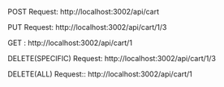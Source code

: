 POST Request: http://localhost:3002/api/cart

PUT Request: http://localhost:3002/api/cart/1/3

GET : http://localhost:3002/api/cart/1

DELETE(SPECIFIC) Request: http://localhost:3002/api/cart/1/3

DELETE(ALL) Request:: http://localhost:3002/api/cart/1